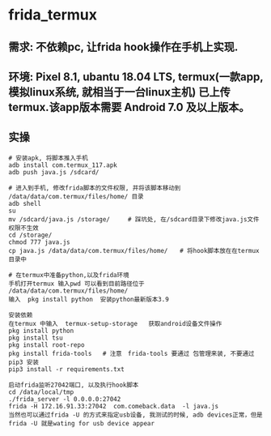 # frida_termux

## 需求: 不依赖pc, 让frida hook操作在手机上实现.

## 环境: Pixel 8.1, ubantu 18.04 LTS, termux(一款app, 模拟linux系统, 就相当于一台linux主机) 已上传termux.该app版本需要 Android 7.0 及以上版本。 

## 实操

 
    # 安装apk, 将脚本推入手机
    adb install com.termux_117.apk
    adb push java.js /sdcard/
    
    # 进入到手机, 修改frida脚本的文件权限, 并将该脚本移动到 /data/data/com.termux/files/home/ 目录
    adb shell
    su
    mv /sdcard/java.js /storage/　　　# 踩坑处, 在/sdcard目录下修改java.js文件权限不生效
    cd /storage/
    chmod 777 java.js
    cp java.js /data/data/com.termux/files/home/　　# 将hook脚本放在在termux 目录中
    
    # 在termux中准备python,以及frida环境
    手机打开termux 输入pwd 可以看到目前路径位于 /data/data/com.termux/files/home/
    输入  pkg install python  安装python最新版本3.9
    
    安装依赖
    在termux 中输入  termux-setup-storage   获取android设备文件操作
    pkg install python
    pkg install tsu
    pkg install root-repo
    pkg install frida-tools   # 注意　frida-tools 要通过 包管理来装, 不要通过pip3 安装
    pip3 install -r requirements.txt
    
    启动frida监听27042端口, 以及执行hook脚本
    cd /data/local/tmp
    ./frida_server -l 0.0.0.0:27042  
    frida -H 172.16.91.33:27042  com.comeback.data  -l java.js
    当然也可以通过frida -U 的方式来指定usb设备, 我测试的时候, adb devices正常，但是frida -U 就是wating for usb device appear